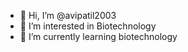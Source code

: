 - 👋 Hi, I’m @avipatil2003
- 👀 I’m interested in Biotechnology
- 🌱 I’m currently learning biotechnology


<!---
avipatil2003/avipatil2003 is a ✨ special ✨ repository because its `README.md` (this file) appears on your GitHub profile.
You can click the Preview link to take a look at your changes.
--->
